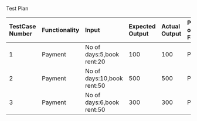 ﻿Test Plan

|**TestCase Number**|**Functionality**|**Input**|**Expected Output**|**Actual Output**|**Pass or Fail**|
| :- | :- | :- | :- | :- | :- |
|1|Payment|No of days:5,book rent:20|100|100|Pass|
|2|Payment|No of days:10,book rent:50|500|500|Pass|
|3|Payment|No of days:6,book rent:50|300|300|Pass|

